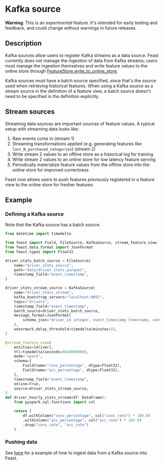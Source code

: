 # Kafka source

**Warning**: This is an _experimental_ feature. It's intended for early testing and feedback, and could change without warnings in future releases.

## Description

Kafka sources allow users to register Kafka streams as a data source. Feast currently does not manage the ingestion of data from Kafka streams; users must manage the ingestion themselves and write feature values to the online store through [FeatureStore.write_to_online_store](https://rtd.feast.dev/en/latest/index.html#feast.feature_store.FeatureStore.write_to_online_store).

Kafka sources must have a batch source specified, since that's the source used when retrieving historical features. When using a Kafka source as a stream source in the definition of a feature view, a batch source doesn't need to be specified in the definition explicitly.

## Stream sources
Streaming data sources are important sources of feature values. A typical setup with streaming data looks like:

1. Raw events come in (stream 1)
2. Streaming transformations applied (e.g. generating features like `last_N_purchased_categories`) (stream 2)
3. Write stream 2 values to an offline store as a historical log for training
4. Write stream 2 values to an online store for low latency feature serving
5. Periodically materialize feature values from the offline store into the online store for improved correctness

Feast now allows users to push features previously registered in a feature view to the online store for fresher features.

## Example
### Defining a Kafka source
Note that the Kafka source has a batch source.
```python
from datetime import timedelta

from feast import Field, FileSource, KafkaSource, stream_feature_view
from feast.data_format import JsonFormat
from feast.types import Float32

driver_stats_batch_source = FileSource(
    name="driver_stats_source",
    path="data/driver_stats.parquet",
    timestamp_field="event_timestamp",
)

driver_stats_stream_source = KafkaSource(
    name="driver_stats_stream",
    kafka_bootstrap_servers="localhost:9092",
    topic="drivers",
    timestamp_field="event_timestamp",
    batch_source=driver_stats_batch_source,
    message_format=JsonFormat(
        schema_json="driver_id integer, event_timestamp timestamp, conv_rate double, acc_rate double, created timestamp"
    ),
    watermark_delay_threshold=timedelta(minutes=5),
)

@stream_feature_view(
    entities=[driver],
    ttl=timedelta(seconds=8640000000),
    mode="spark",
    schema=[
        Field(name="conv_percentage", dtype=Float32),
        Field(name="acc_percentage", dtype=Float32),
    ],
    timestamp_field="event_timestamp",
    online=True,
    source=driver_stats_stream_source,
)
def driver_hourly_stats_stream(df: DataFrame):
    from pyspark.sql.functions import col

    return (
        df.withColumn("conv_percentage", col("conv_rate") * 100.0)
        .withColumn("acc_percentage", col("acc_rate") * 100.0)
        .drop("conv_rate", "acc_rate")
    )
```

### Pushing data
See [here](https://github.com/feast-dev/streaming-tutorial) for a example of how to ingest data from a Kafka source into Feast.
